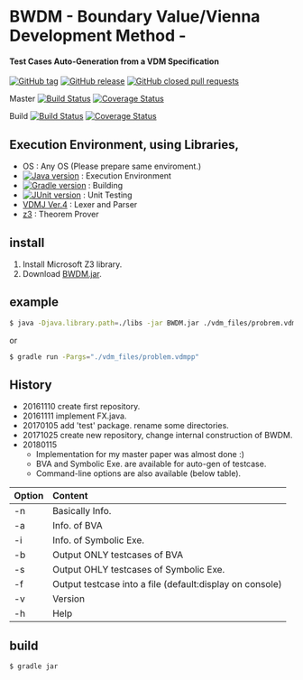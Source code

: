 # BWDM - Boundary Value/Vienna Development Method -
#### Test Cases Auto-Generation from a VDM Specification
[![GitHub tag](https://img.shields.io/github/tag/korosuke613/BWDM.svg)](https://github.com/korosuke613/BWDM/tags)
[![GitHub release](https://img.shields.io/github/release/korosuke613/BWDM/all.svg)](https://github.com/korosuke613/BWDM/releases)
[![GitHub closed pull requests](https://img.shields.io/github/issues-pr-closed-raw/korosuke613/BWDM.svg)](https://github.com/korosuke613/BWDM/pulls?q=is%3Apr+is%3Aclosed)

Master 
[![Build Status](https://travis-ci.org/korosuke613/BWDM.svg?branch=master)](https://travis-ci.org/korosuke613/BWDM)
[![Coverage Status](https://coveralls.io/repos/github/korosuke613/BWDM/badge.svg?branch=master)](https://coveralls.io/github/korosuke613/BWDM?branch=master)

Build
[![Build Status](https://travis-ci.org/korosuke613/BWDM.svg?branch=develop)](https://travis-ci.org/korosuke613/BWDM)
[![Coverage Status](https://coveralls.io/repos/github/korosuke613/BWDM/badge.svg?branch=develop)](https://coveralls.io/github/korosuke613/BWDM?branch=develop)








## Execution Environment, using Libraries,
* OS : Any OS (Please prepare same enviroment.)
* [![Java version](https://img.shields.io/badge/java-9+-4c7e9f.svg)](https://www.java.com/en/) : Execution Environment
* [![Gradle version](https://img.shields.io/badge/gradle-4.4+-007042.svg)](https://gradle.org/docs/) : Building
* [![JUnit version](https://img.shields.io/badge/junit-5+-dc524a.svg)](http://junit.org/junit5/) : Unit Testing
* [VDMJ Ver.4](https://github.com/nickbattle/vdmj.git) : Lexer and Parser
* [z3](https://github.com/Z3Prover/z3) : Theorem Prover


## install
1. Install Microsoft Z3 library.
2. Download [BWDM.jar](https://github.com/korosuke613/BWDM/releases).


## example

```bash
$ java -Djava.library.path=./libs -jar BWDM.jar ./vdm_files/probrem.vdmpp 
```

or

```bash
$ gradle run -Pargs="./vdm_files/problem.vdmpp" 
```

## History
* 20161110  create first repository.
* 20161111  implement FX.java. 
* 20170105  add 'test' package. rename some directories.
* 20171025  create new repository, change internal construction of BWDM.
* 20180115
  * Implementation for my master paper was almost done :)
  * BVA and Symbolic Exe. are available for auto-gen of testcase.
  * Command-line options are also available (below table).


| Option | Content |
| --- |:---|
| -n | Basically Info. |
| -a | Info. of BVA |
| -i | Info. of Symbolic Exe.  |
| -b | Output ONLY testcases of BVA |
| -s | Output OHLY testcases of Symbolic Exe. |
| -f | Output testcase into a file (default:display on console)|
| -v | Version |
| -h | Help |


## build

```bash
$ gradle jar
```
